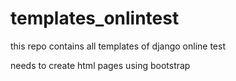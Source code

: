 # templates_onlintest
this repo contains all templates of django online test

needs to create html pages using bootstrap
